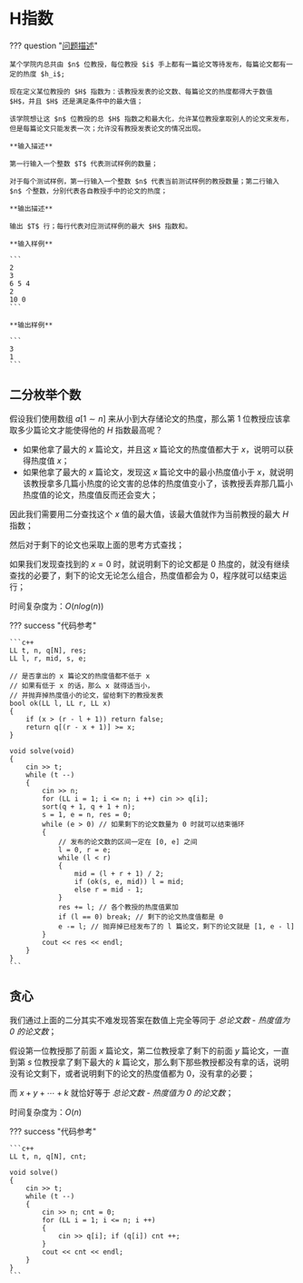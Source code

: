 # H指数

??? question "[问题描述](https://ac.nowcoder.com/acm/contest/46800/C)"

    某个学院内总共由 $n$ 位教授，每位教授 $i$ 手上都有一篇论文等待发布，每篇论文都有一定的热度 $h_i$;

    现在定义某位教授的 $H$ 指数为：该教授发表的论文数、每篇论文的热度都得大于数值 $H$，并且 $H$ 还是满足条件中的最大值；

    该学院想让这 $n$ 位教授的总 $H$ 指数之和最大化，允许某位教授拿取别人的论文来发布，但是每篇论文只能发表一次；允许没有教授发表论文的情况出现。

    **输入描述**

    第一行输入一个整数 $T$ 代表测试样例的数量；

    对于每个测试样例，第一行输入一个整数 $n$ 代表当前测试样例的教授数量；第二行输入 $n$ 个整数，分别代表各自教授手中的论文的热度；

    **输出描述**

    输出 $T$ 行；每行代表对应测试样例的最大 $H$ 指数和。

    **输入样例**

    ```
    2
    3
    6 5 4
    2
    10 0
    ```

    **输出样例**

    ```
    3
    1
    ```

## 二分枚举个数

假设我们使用数组 $a[1 \sim n]$ 来从小到大存储论文的热度，那么第 1 位教授应该拿取多少篇论文才能使得他的 $H$ 指数最高呢？

- 如果他拿了最大的 $x$ 篇论文，并且这 $x$ 篇论文的热度值都大于 $x$，说明可以获得热度值 $x$；
- 如果他拿了最大的 $x$ 篇论文，发现这 $x$ 篇论文中的最小热度值小于 $x$，就说明该教授拿多几篇小热度的论文害的总体的热度值变小了，该教授丢弃那几篇小热度值的论文，热度值反而还会变大；

因此我们需要用二分查找这个 $x$ 值的最大值，该最大值就作为当前教授的最大 $H$ 指数；

然后对于剩下的论文也采取上面的思考方式查找；

如果我们发现查找到的 $x = 0$ 时，就说明剩下的论文都是 $0$ 热度的，就没有继续查找的必要了，剩下的论文无论怎么组合，热度值都会为 $0$，程序就可以结束运行；

时间复杂度为：$O(nlog(n))$

??? success "代码参考"

    ```c++
    LL t, n, q[N], res;
    LL l, r, mid, s, e;

    // 是否拿出的 x 篇论文的热度值都不低于 x
    // 如果有低于 x 的话，那么 x 就得适当小，
    // 并抛弃掉热度值小的论文，留给剩下的教授发表
    bool ok(LL l, LL r, LL x)
    {
        if (x > (r - l + 1)) return false;
        return q[(r - x + 1)] >= x;
    }

    void solve(void)
    {
        cin >> t;
        while (t --)
        {
            cin >> n;
            for (LL i = 1; i <= n; i ++) cin >> q[i];
            sort(q + 1, q + 1 + n);
            s = 1, e = n, res = 0;
            while (e > 0) // 如果剩下的论文数量为 0 时就可以结束循环
            {
                // 发布的论文数的区间一定在 [0, e] 之间
                l = 0, r = e;
                while (l < r)
                {
                    mid = (l + r + 1) / 2;
                    if (ok(s, e, mid)) l = mid;
                    else r = mid - 1;
                }
                res += l; // 各个教授的热度值累加
                if (l == 0) break; // 剩下的论文热度值都是 0
                e -= l; // 抛弃掉已经发布了的 l 篇论文，剩下的论文就是 [1, e - l]
            }
            cout << res << endl;
        }
    }
    ```

## 贪心

我们通过上面的二分其实不难发现答案在数值上完全等同于 *总论文数 - 热度值为 0 的论文数*；

假设第一位教授那了前面 $x$ 篇论文，第二位教授拿了剩下的前面 $y$ 篇论文，一直到第 $s$ 位教授拿了剩下最大的 $k$ 篇论文，那么剩下那些教授都没有拿的话，说明没有论文剩下，或者说明剩下的论文的热度值都为 $0$，没有拿的必要；

而 $x + y + \cdots + k$ 就恰好等于 *总论文数 - 热度值为 0 的论文数*；

时间复杂度为：$O(n)$

??? success "代码参考"

    ```c++
    LL t, n, q[N], cnt;

    void solve()
    {
        cin >> t;
        while (t --)
        {
            cin >> n; cnt = 0;
            for (LL i = 1; i <= n; i ++)
            {
                cin >> q[i]; if (q[i]) cnt ++;
            }
            cout << cnt << endl;
        }
    }
    ```